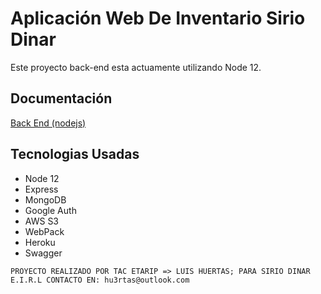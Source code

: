# Aplicación Web De Inventario Sirio Dinar

Este proyecto back-end esta actuamente utilizando Node 12.

## Documentación

[Back End (nodejs)](https://inventario-sirio-dinar.herokuapp.com/api-docs/ "Documentación")

## Tecnologias Usadas

* Node 12
* Express
* MongoDB
* Google Auth
* AWS S3
* WebPack
* Heroku
* Swagger

`PROYECTO REALIZADO POR TAC ETARIP => LUIS HUERTAS; PARA SIRIO DINAR E.I.R.L CONTACTO EN: hu3rtas@outlook.com`
